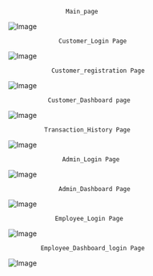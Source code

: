                     Main_page 
![Image](https://github.com/user-attachments/assets/a3c7d7f9-1f9d-4456-bf5c-f8339c61dd15)

                  Customer_Login Page
![Image](https://github.com/user-attachments/assets/c0af52af-08b0-42ac-8526-af86c6d6a906)

                Customer_registration Page
   ![Image](https://github.com/user-attachments/assets/40f52c8d-87bb-4a28-a713-fa6759709d9b)
   
               Customer_Dashboard page
   ![Image](https://github.com/user-attachments/assets/e7df4ca9-5bf0-4e69-aa7c-e739ca3d270e)
   
              Transaction_History Page
![Image](https://github.com/user-attachments/assets/4631e2b5-ee72-4213-8557-4cd22948b0c8)

                   Admin_Login Page
![Image](https://github.com/user-attachments/assets/670da015-a114-4c1f-a30a-bd610833c0bf)

                  Admin_Dashboard Page
![Image](https://github.com/user-attachments/assets/a2eec8df-db10-4625-8513-579f18e479f7)

                 Employee_Login Page
![Image](https://github.com/user-attachments/assets/e877b1ef-31ad-4520-a15b-38b837da2a50)

             Employee_Dashboard_login Page
![Image](https://github.com/user-attachments/assets/ea3d2810-d092-4d5e-9170-572707b1c886)


